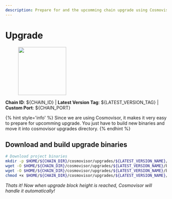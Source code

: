 ```yaml
---
description: Prepare for and the upcomming chain upgrade using Cosmovisor.
---
```


# Upgrade

<figure><img src="https://raw.githubusercontent.com/kj89/testnet_manuals/main/pingpub/logos/${PROJECT_NAME}.png" width="150" alt=""><figcaption></figcaption></figure>

**Chain ID**: ${CHAIN_ID} | **Latest Version Tag**: ${LATEST_VERSION_TAG} | **Custom Port**: ${CHAIN_PORT}

{% hint style='info' %}
Since we are using Cosmovisor, it makes it very easy to prepare for upcomming upgrade.
You just have to build new binaries and move it into cosmovisor upgrades directory.
{% endhint %}

## Download and build upgrade binaries

```bash
# Download project binaries
mkdir -p $HOME/${CHAIN_DIR}/cosmovisor/upgrades/${LATEST_VERSION_NAME}/bin
wget -O $HOME/${CHAIN_DIR}/cosmovisor/upgrades/${LATEST_VERSION_NAME}/bin/gravityd https://github.com/Gravity-Bridge/Gravity-Bridge/releases/download/${LATEST_VERSION_TAG}/gravity-linux-amd64
wget -O $HOME/${CHAIN_DIR}/cosmovisor/upgrades/${LATEST_VERSION_NAME}/bin/gbt https://github.com/Gravity-Bridge/Gravity-Bridge/releases/download/${LATEST_VERSION_TAG}/gbt
chmod +x $HOME/${CHAIN_DIR}/cosmovisor/upgrades/${LATEST_VERSION_NAME}/bin/*
```

*Thats it! Now when upgrade block height is reached, Cosmovisor will handle it automatically!*
